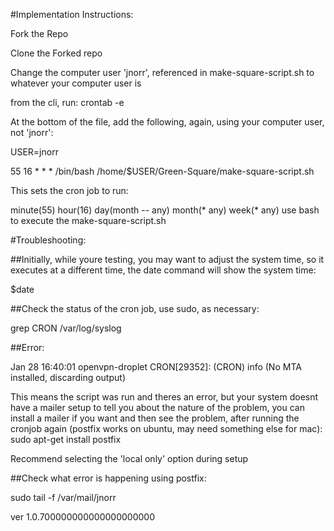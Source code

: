 #Implementation Instructions:

Fork the Repo

Clone the Forked repo

Change the computer user 'jnorr', referenced in make-square-script.sh to whatever your computer user is

from the cli, run: crontab -e

At the bottom of the file, add the following, again, using your computer user, not 'jnorr':

USER=jnorr

55 16 * * * /bin/bash /home/$USER/Green-Square/make-square-script.sh

This sets the cron job to run:

minute(55) hour(16) day(month -- any) month(* any) week(* any) use bash to execute the make-square-script.sh

#Troubleshooting:

##Initially, while youre testing, you may want to adjust the system time, so it executes at a different time, the date command will show the system time:

$date

##Check the status of the cron job, use sudo, as necessary:

grep CRON /var/log/syslog

##Error:

Jan 28 16:40:01 openvpn-droplet CRON[29352]: (CRON) info (No MTA installed, discarding output)

This means the script was run and theres an error, but your system doesnt have a mailer setup to tell you about the nature of the problem, you can install a mailer if you want and then see the problem, after running the cronjob again (postfix works on ubuntu, may need something else for mac): sudo apt-get install postfix

Recommend selecting the 'local only' option during setup

##Check what error is happening using postfix:

sudo tail -f /var/mail/jnorr

ver 1.0.700000000000000000000
